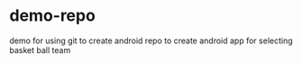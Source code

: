 # demo-repo
demo for using git to create android repo
to create android app for selecting basket ball team
